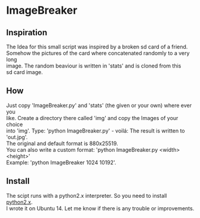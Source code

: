 # ImageBreaker

## Inspiration
The Idea for this small script was inspired by a broken sd card of a friend.</br>
Somehow the pictures of the card where concatenated randomly to a very long</br>
image. The random beaviour is written in 'stats' and is cloned from this</br>
sd card image.</br>

## How
Just copy 'ImageBreaker.py' and 'stats' (the given or your own) where ever you</br>
like. Create a directory there called 'img' and copy the Images of your choice</br>
into 'img'.
Type: 'python ImageBreaker.py' - voilá: The result is written to 'out.jpg'.</br>
The original and default format is 880x25519.</br>
You can also write a custom format: 'python ImageBreaker.py \<width\> \<height\>'</br>
Example: 'python ImageBreaker 1024 10192'.

## Install
The scipt runs with a python2.x interpreter. So you need to install
<a href=https://www.python.org/downloads/>python2.x</a>.</br>
I wrote it on Ubuntu 14. Let me know if there is any trouble or improvements.
